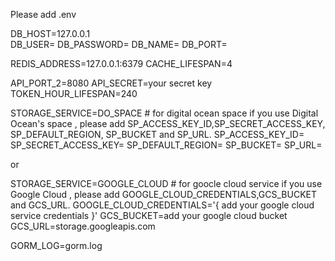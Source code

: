 Please add .env

DB_HOST=127.0.0.1  
DB_USER=
DB_PASSWORD=
DB_NAME=
DB_PORT=

REDIS_ADDRESS=127.0.0.1:6379
CACHE_LIFESPAN=4

API_PORT_2=8080
API_SECRET=your secret key
TOKEN_HOUR_LIFESPAN=240

STORAGE_SERVICE=DO_SPACE # for digital ocean space
if you use Digital Ocean's space ,
please add SP_ACCESS_KEY_ID,SP_SECRET_ACCESS_KEY, SP_DEFAULT_REGION, SP_BUCKET and SP_URL.
SP_ACCESS_KEY_ID=
SP_SECRET_ACCESS_KEY=
SP_DEFAULT_REGION=
SP_BUCKET=
SP_URL=

or

STORAGE_SERVICE=GOOGLE_CLOUD # for goocle cloud service
if you use Google Cloud ,
please add GOOGLE_CLOUD_CREDENTIALS,GCS_BUCKET and GCS_URL.
GOOGLE_CLOUD_CREDENTIALS='{
add your google cloud service credentials
}'
GCS_BUCKET=add your google cloud bucket
GCS_URL=storage.googleapis.com

GORM_LOG=gorm.log
